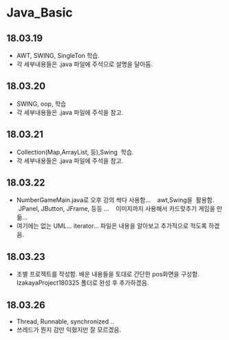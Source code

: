 # Java_Basic

## 18.03.19
- AWT, SWING, SingleTon 학습.
- 각 세부내용들은 .java 파일에 주석으로 설명을 달아둠.

## 18.03.20
- SWING, oop, 학습
- 각 세부내용들은  .java 파일에 주석을 참고.

## 18.03.21
- Collection(Map,ArrayList, 등),Swing  학습.
- 각 세부내용들은  .java 파일에 주석을 참고.

## 18.03.22
- NumberGameMain.java로 오후 강의 싹다 사용함...
    awt,Swing을  활용함.
    JPanel, JButton, JFrame, 등등 ...
    이미지까지 사용해서 카드맞추기 게임을 만듦...
- 여기에는 없는 UML... iterator... 파일은 내용을 알아보고 추가적으로 적도록 하겠음.

## 18.03.23
- 조별 프로젝트를 작성함.
 배운 내용들을 토대로 간단한 pos화면을 구성함.
 IzakayaProject180325 폴더로 완성 후 추가하겠음.
 
 
## 18.03.26
- Thread, Runnable, synchronized ..
- 쓰레드가 뭔지 감만 익혔지만 잘 모르겠음.
